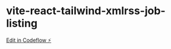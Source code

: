 # vite-react-tailwind-xmlrss-job-listing

[Edit in Codeflow ⚡️](https://stackblitz.com/~/github.com/dexit/vite-react-tailwind-xmlrss-job-listing)